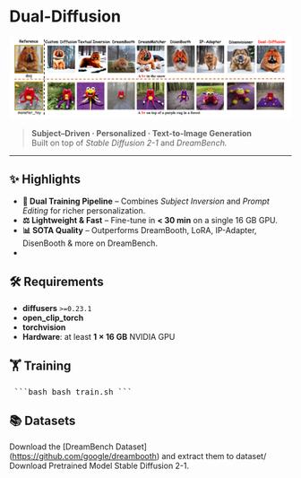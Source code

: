 # Dual-Diffusion  
![Screen](image/Figure.png)

> **Subject–Driven · Personalized · Text-to-Image Generation**  
> Built on top of *Stable Diffusion 2-1* and *DreamBench.*

---

## ✨ Highlights

- **🔄 Dual Training Pipeline** – Combines *Subject Inversion* and *Prompt Editing* for richer personalization.
- **⚖️ Lightweight & Fast** – Fine-tune in **< 30 min** on a single 16 GB GPU.
- **📊 SOTA Quality** – Outperforms DreamBooth, LoRA, IP-Adapter, DisenBooth & more on DreamBench.
- 
## 🛠️ Requirements

-  **diffusers** `>=0.23.1`
-  **open_clip_torch**
-  **torchvision**
-  **Hardware**: at least **1 × 16 GB** NVIDIA GPU

## 🏋️ Training

<pre> ```bash bash train.sh ``` </pre>

## 📚 Datasets
Download the [DreamBench Dataset] (https://github.com/google/dreambooth) and extract them to dataset/\
Download Pretrained Model Stable Diffusion 2-1.
